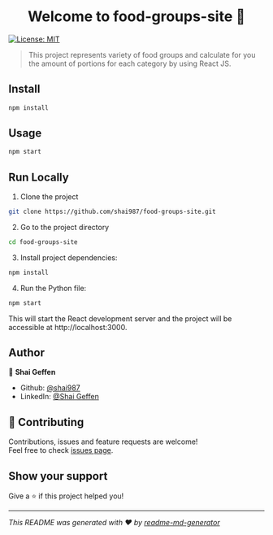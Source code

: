 <h1 align="center">Welcome to food-groups-site 👋</h1>
<p>
  <a href="https://github.com/shai987/food-groups-site/blob/main/LICENSE" target="_blank">
    <img alt="License: MIT" src="https://img.shields.io/badge/License-MIT-yellow.svg" />
  </a>
</p>

> This project represents variety of food groups and calculate for you the amount of portions for each category by using React JS.

## Install

```sh
npm install
```

## Usage

```sh
npm start
```

## Run Locally

1. Clone the project

```bash
git clone https://github.com/shai987/food-groups-site.git
```

2. Go to the project directory

```bash
cd food-groups-site
```

3. Install project dependencies:

```bash
npm install
```

4. Run the Python file:

```bash
npm start
```
This will start the React development server and the project will be accessible at http://localhost:3000.

## Author

👤 **Shai Geffen**

* Github: [@shai987](https://github.com/shai987)
* LinkedIn: [@Shai Geffen](https://linkedin.com/in/shai-geffen-24373721a)

## 🤝 Contributing

Contributions, issues and feature requests are welcome!<br />Feel free to check [issues page](https://github.com/shai987/food-groups-site/issues).

## Show your support

Give a ⭐️ if this project helped you!

***
_This README was generated with ❤️ by [readme-md-generator](https://github.com/kefranabg/readme-md-generator)_
